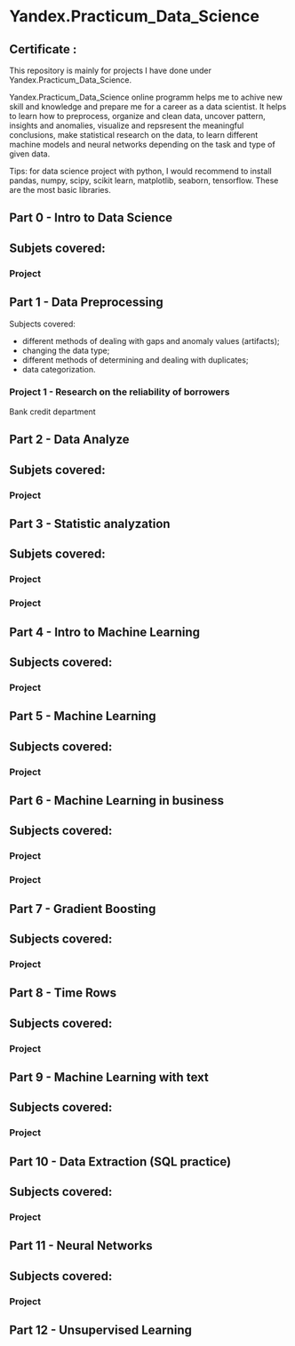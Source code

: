 # Yandex.Practicum_Data_Science
## Certificate : 
This repository is mainly for projects I have done under Yandex.Practicum_Data_Science.

Yandex.Practicum_Data_Science online programm helps me to achive new skill and knowledge and prepare me for a career as a data scientist. It helps to learn how to preprocess, organize and clean data, uncover pattern, insights and anomalies, visualize and repsresent the meaningful conclusions, make statistical research on the data, to learn different machine models and neural networks depending on the task and type of given data.

Tips: for data science project with python, I would recommend to install pandas, numpy, scipy, scikit learn, matplotlib, seaborn, tensorflow. These are the most basic libraries.

## Part 0 - Intro to Data Science
Subjets covered:
  - 
### Project
## Part 1 - Data Preprocessing
Subjects covered:
  - different methods of dealing with gaps and anomaly values (artifacts);
  - changing the data type;
  - different methods of determining and dealing with duplicates;
  - data categorization.
### Project 1 - Research on the reliability of borrowers
  Bank credit department 
## Part 2 - Data Analyze
Subjets covered:
  -
### Project
## Part 3 - Statistic analyzation
Subjets covered:
  -
### Project
### Project
## Part 4 - Intro to Machine Learning
Subjects covered:
  -
### Project
## Part 5 - Machine Learning
Subjects covered:
  -
### Project
## Part 6 - Machine Learning in business
Subjects covered:
  -
### Project
### Project
## Part 7 - Gradient Boosting
Subjects covered:
  -
### Project
## Part 8 - Time Rows
Subjects covered:
  -
### Project
## Part 9 - Machine Learning with text
Subjects covered:
  -
### Project
## Part 10 - Data Extraction (SQL practice)
Subjects covered:
  -
### Project
## Part 11 - Neural Networks
Subjects covered:
  -
### Project
## Part 12 - Unsupervised Learning
